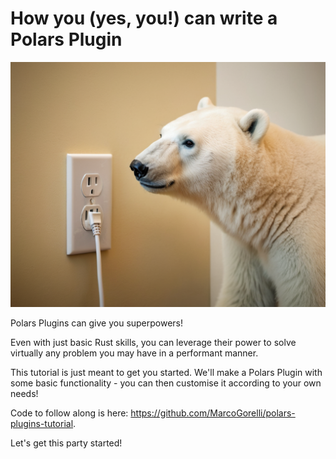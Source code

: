 # How you (yes, you!) can write a Polars Plugin

![](assets/image.png)

Polars Plugins can give you superpowers!

Even with just basic Rust skills, you can leverage their power
to solve virtually any problem you may have in a performant manner.

This tutorial is just meant to get you started. We'll make a Polars Plugin with
some basic functionality - you can then customise it according to your own needs!

Code to follow along is here: https://github.com/MarcoGorelli/polars-plugins-tutorial.

Let's get this party started!
